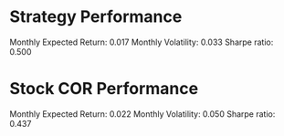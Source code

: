 # Strategy Performance
Monthly Expected Return: 0.017
Monthly Volatility: 0.033
Sharpe ratio: 0.500
# Stock COR Performance
Monthly Expected Return: 0.022
Monthly Volatility: 0.050
Sharpe ratio: 0.437

